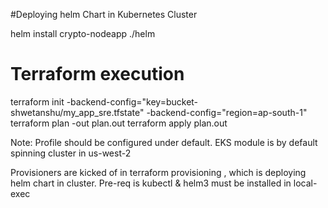 #Deploying helm Chart in Kubernetes Cluster

helm install crypto-nodeapp ./helm

# Terraform execution

terraform init -backend-config="key=bucket-shwetanshu/my_app_sre.tfstate" -backend-config="region=ap-south-1"
terraform plan -out plan.out
terraform apply plan.out

Note: Profile should be configured under default. EKS module is by default spinning cluster in us-west-2

Provisioners are kicked of in terraform provisioning , which is deploying helm chart in cluster. Pre-req is kubectl & helm3 must be installed in local-exec
